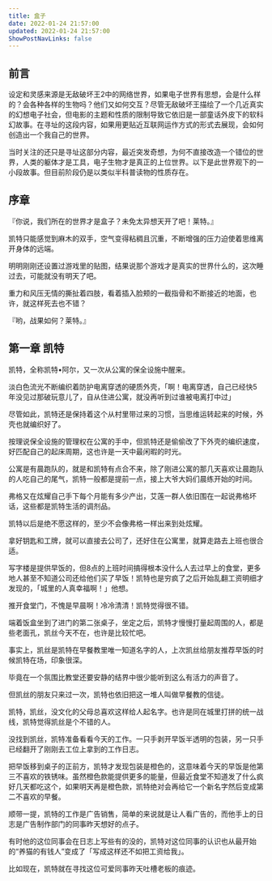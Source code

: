 ```yaml
---
title: 盒子
date: 2022-01-24 21:57:00
updated: 2022-01-24 21:57:00
ShowPostNavLinks: false
---
```


## 前言

设定和灵感来源是无敌破坏王2中的网络世界，如果电子世界有思想，会是什么样的？会各种各样的生物吗？他们又如何交互？尽管无敌破坏王描绘了一个几近真实的幻想电子社会，但电影的主题和性质的限制导致它依旧是一部童话外皮下的软科幻故事。在寻址的这段内容，如果用更贴近互联网运作方式的形式去展现，会如何创造出一个我自己的世界。<!--more-->

当时关注的还只是寻址这部分内容，最近突发奇想，为何不直接改造一个错位的世界，人类的躯体才是工具，电子生物才是真正的上位世界。以下是此世界观下的一小段故事。但目前阶段仍是以类似半科普读物的性质存在。

## 序章

『你说，我们所在的世界才是盒子？未免太异想天开了吧！莱特。』

凯特只能感觉到麻木的双手，空气变得粘稠且沉重，不断增强的压力迫使着思维离开身体的远端。

明明刚刚还设置过游戏里的贴图，结果说那个游戏才是真实的世界什么的，这次睡过去，可能就没有明天了吧。

重力和风压无情的撕扯着四肢，看着插入脸颊的一截指骨和不断接近的地面，也许，就这样死去也不错？

『哟，战果如何？莱特。』

## 第一章 凯特

凯特，全称凯特•阿尔，又一次从公寓的保全设施中醒来。

淡白色流光不断编织着防护电离穿透的硬质外壳，「啊！电离穿透，自己已经快5年没见过那破玩意儿了，自从住进公寓，就没再听到过谁被电离打中过」

尽管如此，凯特还是保持着这个从村里带过来的习惯，当思维运转起来的时候，外壳也就编织好了。

按理说保全设施的管理权在公寓的手中，但凯特还是偷偷改了下外壳的编织速度，好匹配自己的起床周期，这也许是一天中最闲暇的时光。

公寓是有晨跑队的，就是和凯特有点合不来，除了刚进公寓的那几天喜欢让晨跑队的人吃自己的尾气，凯特一般都是提前一点，接上大爷大妈们晨练开始的时间。

弗格又在炫耀自己手下每个月能有多少产出，艾莲一群人依旧围在一起说弗格坏话，这些都是凯特生活的调剂品。

凯特以后是绝不愿这样的，至少不会像弗格一样出来到处炫耀。

拿好钥匙和工牌，就可以直接去公司了，还好住在公寓里，就算走路去上班也很合适。

写字楼是提供早饭的，但8点的上班时间搞得根本没什么人去过早上的食堂，更多地人甚至不知道公司还给他们买了早饭！凯特也是穷疯了之后开始乱翻工资明细才发现的，「城里的人真幸福啊！」他想。

推开食堂门，不愧是早晨啊！冷冷清清！凯特觉得很不错。

端着饭盒坐到了进门的第二张桌子，坐定之后，凯特才慢慢打量起周围的人，都是些老面孔，凯丝今天不在，也许是比较忙吧。

事实上，凯丝是凯特在早餐教里唯一知道名字的人，上次凯丝给朋友推荐早饭的时候凯特在场，印象很深。

毕竟在一个氛围比教堂还要安静的结界中很少能听到这么有活力的声音了。

但凯丝的朋友只来过一次，凯特也依旧把这一堆人叫做早餐教的信徒。

凯特，凯丝，没文化的父母总喜欢这样给人起名字。也许是同在城里打拼的统一战线，凯特觉得凯丝是个不错的人。

没找到凯丝，凯特准备看看今天的工作。一只手剥开早饭半透明的包装，另一只手已经翻开了刚刚去工位上拿到的工作日志。

把早饭移到桌子的正前方，凯特才发现包装是橙色的，这意味着今天的早饭是他第三不喜欢的铁锈味。虽然橙色款能提供更多的能量，但最近食堂不知道发了什么疯好几天都吃这个，如果明天再是橙色款，凯特绝对会再给它一个新名字然后变成第二不喜欢的早餐。

顺带一提，凯特的工作是广告销售，简单的来说就是让人看广告的，而他手上的日志是广告制作部门的同事昨天想好的点子。

有时他的这位同事会在日志上写些有的没的，凯特对这位同事的认识也从最开始的“养猫的有钱人”变成了「写成这样还不如把工资给我」。

比如现在，凯特就在寻找这位可爱同事昨天吐槽老板的痕迹。